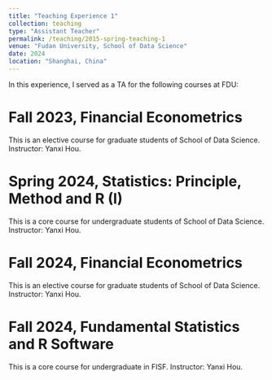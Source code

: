 ```yaml
---
title: "Teaching Experience 1"
collection: teaching
type: "Assistant Teacher"
permalink: /teaching/2015-spring-teaching-1
venue: "Fudan University, School of Data Science"
date: 2024
location: "Shanghai, China"
---
```


In this experience, I served as a TA for the following courses at FDU:


Fall 2023, Financial Econometrics
======
This is an elective course for graduate students of School of Data Science. Instructor: Yanxi Hou.

Spring 2024, Statistics: Principle, Method and R (I)
======
This is a core course for undergraduate students of School of Data Science. Instructor: Yanxi Hou.

Fall 2024, Financial Econometrics
======
This is an elective course for graduate students of School of Data Science. Instructor: Yanxi Hou.

Fall 2024, Fundamental Statistics and R Software
======
This is a core course for undergraduate in FISF. Instructor: Yanxi Hou.
